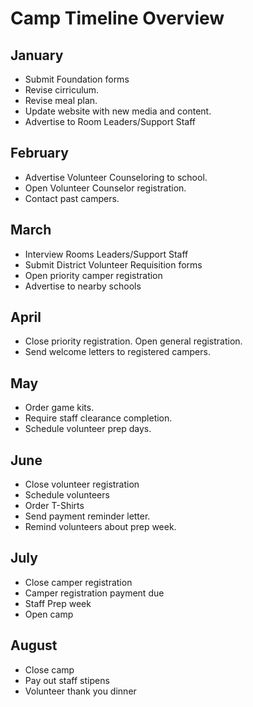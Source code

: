 # Camp Timeline Overview

## January
- Submit Foundation forms
- Revise cirriculum.
- Revise meal plan.
- Update website with new media and content.
- Advertise to Room Leaders/Support Staff

## February
- Advertise Volunteer Counseloring to school.
- Open Volunteer Counselor registration.
- Contact past campers.

## March
- Interview Rooms Leaders/Support Staff
- Submit District Volunteer Requisition forms
- Open priority camper registration
- Advertise to nearby schools

## April
- Close priority registration. Open general registration.
- Send welcome letters to registered campers.

## May
- Order game kits.
- Require staff clearance completion.
- Schedule volunteer prep days.

## June
- Close volunteer registration
- Schedule volunteers
- Order T-Shirts
- Send payment reminder letter.
- Remind volunteers about prep week.

## July
- Close camper registration
- Camper registration payment due
- Staff Prep week
- Open camp

## August
- Close camp
- Pay out staff stipens
- Volunteer thank you dinner
